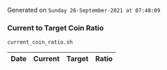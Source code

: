 Generated on `Sunday 26-September-2021 at 07:48:09`

### Current to Target Coin Ratio
`current_coin_ratio.sh`

Date|Current|Target|Ratio
---|---|---|---
